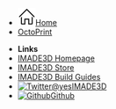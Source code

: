 <!-- docs/_sidebar.md -->
- [![](assets/home.svg)Home](/ "IMADE3D Awesome Plaintext Docs")
- [OctoPrint](OctoPrint/1_What_You_Should_Know_About_OctoPrint.md)
<!-- - [Template](/template/step1.md) -->

- **Links**
- [IMADE3D Homepage](https://www.imade3d.com/)
- [IMADE3D Store](https://shop.imade3d.com)
- [IMADE3D Build Guides](https://docs.imade3d.com)
- [![Twitter](https://icongram.jgog.in/simple/twitter.svg?colored&size=16)@yesIMADE3D](http://twitter.com/yesimade3d)
- [![Github](https://icongram.jgog.in/simple/github.svg?color=808080&size=16)Github](https://github.com/imade3d/awesome-docs)